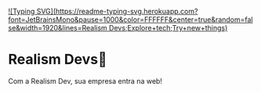 
[![Typing SVG](https://readme-typing-svg.herokuapp.com?font=JetBrainsMono&pause=1000&color=FFFFFF&center=true&random=false&width=1920&lines=Realism Devs;Explore+tech;Try+new+things)](https://git.io/typing-svg)

# Realism Devs🚀
Com a Realism Dev, sua empresa entra na web!
